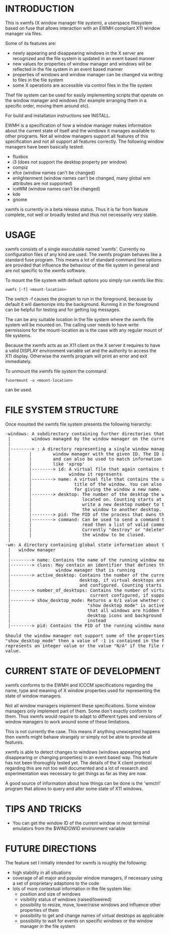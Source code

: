INTRODUCTION
============

This is xwmfs (X window manager file system), a userspace filesystem based on
fuse that allows interaction with an EWMH compliant X11 window manager
via files.

Some of its features are:

- newly appearing and disappearing windows in the X server are recognized and
  the file system is updated in an event based manner
- new values for properties of window manager and windows will be reflected in
  the file system in an event based manner
- properties of windows and window manager can be changed via writing to files
  in the file system
- some X operations are accessible via control files in the file system

Thef file system can be used for easily implementing scripts that operate on
the window manager and windows (for example arranging them in a specific
order, moving them around etc).

For build and installation instructions see INSTALL.

EWMH is a specification of how a window manager makes information about the
current state of itself and the windows it manages available to other
programs. Not all window managers support all features of this specification
and not all support all features correctly. The following window managers have
been basically tested:

- fluxbox
- i3 (does not support the desktop property per window)
- compiz
- xfce (window names can't be changed)
- enlightenment (window names can't be changed, many global wm attributes are
  not supported)
- iceWM (window names can't be changed)
- kde
- gnome

xwmfs is currently in a beta release status. Thus it is far from feature
complete, not well or broadly tested and thus not necessarily very stable.

USAGE
=====

xwmfs consists of a single executable named 'xwmfs'. Currently no configuration
files of any kind are used. The xwmfs program behaves like a standard fuse
program. This means a lot of standard command line options are provided that
influence the behaviour of the file system in general and are not specific to
the xwmfs software.

To mount the file system with default options you simply run xwmfs like this:

	xwmfs [-f] <mount-location>

The switch -f causes the program to run in the foreground, because by default
it will daemonize into the background. Running it in the foreground can be
helpful for testing and for getting log messages.

The <mount-location> can be any suitable location in the file system where the
xwmfs file system will be mounted on. The calling user needs to have write
permissions for the mount-location as is the case with any regular mount of
file systems.

Because the xwmfs acts as an X11 client on the X server it requires to have a
valid DISPLAY environment variable set and the authority to access the X11
display. Otherwise the xwmfs program will print an error and exit immediately.

To unmount the xwmfs file system the command

	fusermount -u <mount-location>

can be used.

FILE SYSTEM STRUCTURE
=====================

Once mounted the xwmfs file system presents the following hierarchy:

<pre>
-windows: A subdirectory containing further directories that represent all
 |        windows managed by the window manager on the current display.
 |
 |--------> <ID>: A directory representing a single window managed by the
 |       |        window manager with the given ID. The ID is unique per window
 |       |        and can also be used to match information from other tools
 |       |        like 'xprop'
 |       |--------> id: A virtual file that again contains the <ID> of the
 |       |              window it represents
 |       |--------> name: A virtual file that contains the user visible name or
 |       |                title of the window. You can also write to this file
 |       |                for giving the window a new name.
 |       |--------> desktop: The number of the desktop the window is currently
 |       |                   located on. Counting starts at zero. You can also
 |       |                   write a new desktop number to this file to move
 |       |                   the window to another desktop.
 |       |--------> pid: The PID of the process that owns the window
 |       |--------> command: Can be used to send a command to the window. When
 |       |                   read then a list of valid commands is returned.
 |       |                   Currently "destroy" or "delete" to force or ask
 |       |                   the window to be closed.
 |
-wm: A directory containing global state information about the
 |   window manager
 |
 |--------> name: Contains the name of the running window manager.
 |--------> class: May contain an identifier that defines the kind of
 |                 window manager that is running
 |--------> active_desktop: Contains the number of the currently active
 |                          desktop, if virtual desktops are available
 |                          and configured. Counting starts at zero.
 |--------> number_of_desktops: Contains the number of virtual desktops
 |                              current configured, if supported
 |--------> show_desktop_mode: Returns a 0/1 value whether currently the
 |                             "show desktop mode" is active. This means
 |                             that all windows are hidden from view and
 |                             desktop icons and background are shown
 |                             instead
 |--------> pid: Contains the PID of the running window manager process

Should the window manager not support some of the properties like
"show_desktop_mode" then a value of -1 is contained in the file if the file
represents an integer value or the value "N/A" if the file represents a string
value.
</pre>

CURRENT STATE OF DEVELOPMENT
============================

xwmfs conforms to the EWMH and ICCCM specifications regarding the name, type
and meaning of X window properties used for representing the state of window
managers.

Not all window managers implement these specifications. Some window
managers only implement part of them. Some don't exactly conform to them. Thus
xwmfs would require to adapt to different types and versions of window managers
to work around some of these limitations.

This is not currently the case. This means if anything unexcepted happens then
xwmfs might behave strangely or simply not be able to provide all features.

xwmfs is able to detect changes to windows (windows appearing and disappearing
or changing properties) in an event based way. This feature has not been
thoroughly tested yet. The details of the X client protocol regarding this are
not too well documented and a lot of research and experimentation was
necessary to get things as far as they are now.

A good source of information about how things can be done is the 'wmctrl'
program that allows to query and alter some state of X11 windows.

TIPS AND TRICKS
===============

- You can get the window ID of the current window in most terminal emulators
  from the $WINDOWID environment variable

FUTURE DIRECTIONS
=================

The feature set I initially intended for xwmfs is roughly the following:

- high stability in all situations
- coverage of all major and popular window managers, if necessary using a set
  of proprietary adaptions to the code
- lots of more contextual information in the file system like:
	* position and size of windows
	* visibility status of windows (raised/lowered)
	* possibility to resize, move, lower/raise windows and influence
	  other properties of them
	* possibility to get and change names of virtual desktops as
	  applicable
	* possibility to wait for events on specific windows or the window
	  manager in the file system
